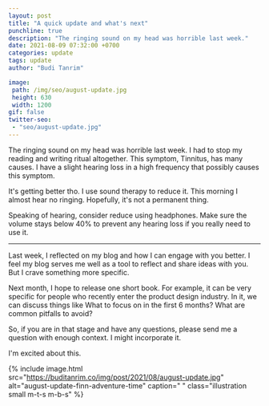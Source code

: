 ```yaml
---
layout: post
title: "A quick update and what's next"
punchline: true
description: "The ringing sound on my head was horrible last week."
date: 2021-08-09 07:32:00 +0700
categories: update
tags: update
author: "Budi Tanrim"

image:
 path: /img/seo/august-update.jpg
 height: 630
 width: 1200
gif: false
twitter-seo: 
 - "seo/august-update.jpg"
---
```


The ringing sound on my head was horrible last week. I had to stop my reading and writing ritual altogether. This symptom, Tinnitus, has many causes. I have a slight hearing loss in a high frequency that possibly causes this symptom.

It's getting better tho. I use sound therapy to reduce it. This morning I almost hear no ringing. Hopefully, it's not a permanent thing.

Speaking of hearing, consider reduce using headphones. Make sure the volume stays below 40% to prevent any hearing loss if you really need to use it.

---

Last week, I reflected on my blog and how I can engage with you better. I feel my blog serves me well as a tool to reflect and share ideas with you. But I crave something more specific.

Next month, I hope to release one short book. For example, it can be very specific for people who recently enter the product design industry. In it, we can discuss things like What to focus on in the first 6 months? What are common pitfalls to avoid?

So, if you are in that stage and have any questions, please send me a question with enough context. I might incorporate it.

I'm excited about this.

{% include image.html 
src="https://buditanrim.co/img/post/2021/08/august-update.jpg" 
alt="august-update-finn-adventure-time" 
caption=" "
class="illustration small m-t-s m-b-s" %}
